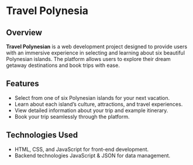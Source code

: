 # Travel Polynesia

## Overview
**Travel Polynesian** is a web development project designed to provide users with an immersive experience in selecting and learning about six beautiful Polynesian islands. The platform allows users to explore their dream getaway destinations and book trips with ease.

## Features
- Select from one of six Polynesian islands for your next vacation.
- Learn about each island’s culture, attractions, and travel experiences.
- View detailed information about your trip and example itinerary.
- Book your trip seamlessly through the platform.

## Technologies Used
- HTML, CSS, and JavaScript for front-end development.
- Backend technologies JavaScript & JSON for data management.
